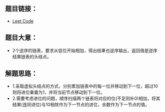## 题目链接：
- <a href="https://leetcode.com/problems/add-two-numbers" target="_blank">Leet Code</a>

## 题目大意：
- 2个逆序的链表，要求从低位开始相加，得出结果也逆序输出，返回值是逆序结果链表的头结点。

## 解题思路：
- 1.采取虚拟头结点的方式，分别累加链表中的每一位并移动到下一位，超过10则将进位重置为1，并将当前节点移动到下一位。
- 2.需要考虑进位的问题，顺序扫描两个链表将对应的位(不足则补0)相加，将其结果(连同进位)与10相除作为下一节点的进位，余数作为下一节点的值。<br/>

